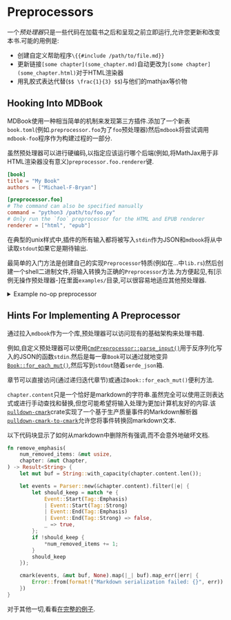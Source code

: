# Preprocessors

一个*预处理器*只是一些代码在加载书之后和呈现之前立即运行,允许您更新和改变本书.可能的用例是:

-   创建自定义帮助程序`\{{#include /path/to/file.md}}`
-   更新链接`[some chapter](some_chapter.md)`自动更改为`[some chapter](some_chapter.html)`对于HTML渲染器
-   用乳胶式表达代替(`$$ \frac{1}{3} $$`)与他们的mathjax等价物

## Hooking Into MDBook

MDBook使用一种相当简单的机制来发现第三方插件.添加了一个新表`book.toml`(例如.`preprocessor.foo`为了`foo`预处理器)然后`mdbook`将尝试调用`mdbook-foo`程序作为构建过程的一部分.

虽然预处理器可以进行硬编码,以指定应该运行哪个后端(例如,将MathJax用于非HTML渲染器没有意义)`preprocessor.foo.renderer`键.

```toml
[book]
title = "My Book"
authors = ["Michael-F-Bryan"]

[preprocessor.foo]
# The command can also be specified manually
command = "python3 /path/to/foo.py"
# Only run the `foo` preprocessor for the HTML and EPUB renderer
renderer = ["html", "epub"]
```

在典型的unix样式中,插件的所有输入都将被写入`stdin`作为JSON和`mdbook`将从中读取`stdout`如果它是期待输出.

最简单的入门方法是创建自己的实现`Preprocessor`特质(例如在...中`lib.rs`)然后创建一个shell二进制文件,将输入转换为正确的`Preprocessor`方法.为方便起见,有[示例无操作预处理器-]在里面`examples/`目录,可以很容易地适应其他预处理器.

<details>
<summary>Example no-op preprocessor</summary>

```rust
// nop-preprocessors.rs

{{#include ../../../examples/nop-preprocessor.rs}}
```

</details>

## Hints For Implementing A Preprocessor

通过拉入`mdbook`作为一个库,预处理器可以访问现有的基础架构来处理书籍.

例如,自定义预处理器可以使用[`CmdPreprocessor::parse_input()`]用于反序列化写入的JSON的函数`stdin`.然后是每一章`Book`可以通过就地变异[`Book::for_each_mut()`],然后写到`stdout`随着`serde_json`箱.

章节可以直接访问(通过递归迭代章节)或通过`Book::for_each_mut()`便利方法.

`chapter.content`只是一个恰好是markdown的字符串.虽然完全可以使用正则表达式或进行手动查找和替换,但您可能希望将输入处理为更加计算机友好的内容.该[`pulldown-cmark`][pc]crate实现了一个基于生产质量事件的Markdown解析器[`pulldown-cmark-to-cmark`][pctc]允许您将事件转换回markdown文本.

以下代码块显示了如何从markdown中删除所有强调,而不会意外地破坏文档.

```rust
fn remove_emphasis(
    num_removed_items: &mut usize,
    chapter: &mut Chapter,
) -> Result<String> {
    let mut buf = String::with_capacity(chapter.content.len());

    let events = Parser::new(&chapter.content).filter(|e| {
        let should_keep = match *e {
            Event::Start(Tag::Emphasis)
            | Event::Start(Tag::Strong)
            | Event::End(Tag::Emphasis)
            | Event::End(Tag::Strong) => false,
            _ => true,
        };
        if !should_keep {
            *num_removed_items += 1;
        }
        should_keep
    });

    cmark(events, &mut buf, None).map(|_| buf).map_err(|err| {
        Error::from(format!("Markdown serialization failed: {}", err))
    })
}
```

对于其他一切,看看[在完整的例子][example].

[preprocessor-docs]: https://docs.rs/mdbook/latest/mdbook/preprocess/trait.Preprocessor.html

[pc]: https://crates.io/crates/pulldown-cmark

[pctc]: https://crates.io/crates/pulldown-cmark-to-cmark

[example]: https://github.com/rust-lang-nursery/mdBook/blob/master/examples/de-emphasize.rs

[an example no-op preprocessor]: https://github.com/rust-lang-nursery/mdBook/blob/master/examples/nop-preprocessor.rs

[`cmdpreprocessor::parse_input()`]: https://docs.rs/mdbook/latest/mdbook/preprocess/trait.Preprocessor.html#method.parse_input

[`book::for_each_mut()`]: https://docs.rs/mdbook/latest/mdbook/book/struct.Book.html#method.for_each_mut
